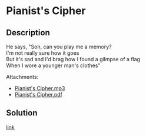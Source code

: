 # Pianist's Cipher

## Description

He says, "Son, can you play me a memory?\
I'm not really sure how it goes\
But it's sad and I'd brag how I found a gilmpse of a flag\
When I wore a younger man's clothes"

Attachments:
  * [Pianist's Cipher.mp3](<materials/Pianist's Cipher.mp3>)
  * [Pianist's Cipher.pdf](<materials/Pianist's Cipher.pdf>)

## Solution

[link](solution/README.md)
